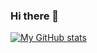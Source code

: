 ### Hi there 👋
[![My GitHub stats](https://github-readme-stats.vercel.app/api?username=shogoazgy)](https://github.com/anuraghazra/github-readme-stats)
<!--
**shogoazgy/shogoazgy** is a ✨ _special_ ✨ repository because its `README.md` (this file) appears on your GitHub profile.

Here are some ideas to get you started:

- 🔭 I’m currently working on ...
- 🌱 I’m currently learning ...
- 👯 I’m looking to collaborate on ...
- 🤔 I’m looking for help with ...
- 💬 Ask me about ...
- 📫 How to reach me: ...
- 😄 Pronouns: ...
- ⚡ Fun fact: ...
-->
